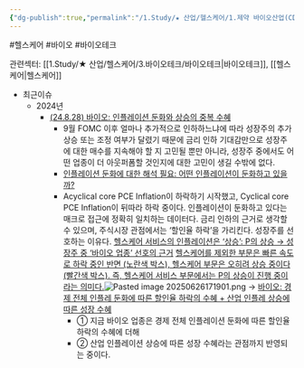 ```yaml
---
{"dg-publish":true,"permalink":"/1.Study/★ 산업/헬스케어/1.제약 바이오산업(CDMO 등)/바이오/","created":"2024-11-20T21:02:29.715+09:00","updated":"2025-06-26T17:19:02.113+09:00"}
---
```


#헬스케어 #바이오 #바이오테크 


관련섹터: [[1.Study/★ 산업/헬스케어/3.바이오테크/바이오테크\|바이오테크]], [[헬스케어\|헬스케어]]

- 최근이슈
	- 2024년
		- [(24.8.28) 바이오: 인플레이션 둔화와 상승의 중복 수혜](8.28_인플레이션%20둔화와%20상승의%20중복%20수혜.pdf#page=1&selection=35,0,46,2&color=yellow)
			-  9월 FOMC 이후 얼마나 추가적으로 인하하느냐에 따라 성장주의 추가 상승 또는 조정 여부가 달렸기 때문에 금리 인하 기대감만으로 성장주에 대한 매수를 지속해야 할 지 고민될 뿐만 아니라, 성장주 중에서도 어떤 업종이 더 아웃퍼폼할 것인지에 대한 고민이 생길 수밖에 없다. 
			- [인플레이션 둔화에 대한 해석 필요: 어떤 인플레이션이 둔화하고 있을까?](8.28_인플레이션%20둔화와%20상승의%20중복%20수혜.pdf#page=1&selection=311,0,329,1&color=yellow)
			- Acyclical core PCE Inflation이 하락하기 시작했고, Cyclical core PCE Inflation이 뒤따라 하락 중이다. 인플레이션이 둔화하고 있다는 매크로 접근에 정확히 일치하는 데이터다. 금리 인하의 근거로 생각할 수 있으며, 주식시장 관점에서는 ‘할인율 하락’을 가리킨다. 성장주를 선호하는 이유다.
			  [헬스케어 서비스의 인플레이션은 ‘상승’: P의 상승 → 성장주 중 ‘바이오 업종’ 선호의 근거](8.28_인플레이션%20둔화와%20상승의%20중복%20수혜.pdf#page=1&selection=579,0,608,2&color=yellow)
			  [헬스케어를 제외한 부문은 빠른 속도로 하락 중인 반면 (노란색 박스), 헬스케어 부문은 오히려 상승 중이다 (빨간색 박스). 즉, 헬스케어 서비스 부문에서는 P의 상승이 진행 중이라는 의미다.](8.28_인플레이션%20둔화와%20상승의%20중복%20수혜.pdf#page=1&selection=661,0,718,1&color=yellow)![Pasted image 20250626171901.png](/img/user/attachments/Pasted%20image%2020250626171901.png)
			  → [바이오: 경제 전체 인플레 둔화에 따른 할인율 하락의 수혜 + 산업 인플레 상승에 따른 성장 수혜](8.28_인플레이션%20둔화와%20상승의%20중복%20수혜.pdf#page=1&selection=720,0,751,2&color=yellow) 
				- ① 지금 바이오 업종은 경제 전체 인플레이션 둔화에 따른 할인율 하락의 수혜에 더해
				-  ② 산업 인플레이션 상승에 따른 성장 수혜라는 관점까지 반영되는 중이다. 